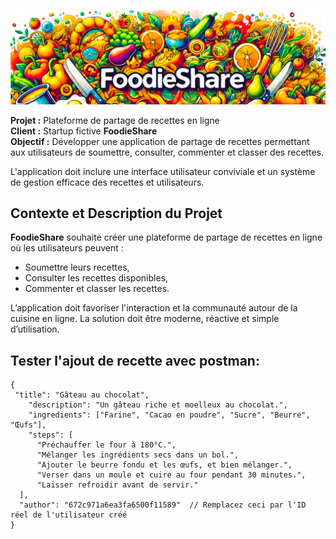 ![logo](./foodie-share-front\src\imgs\foodieShareWide.png)

**Projet :** Plateforme de partage de recettes en ligne  
**Client :** Startup fictive **FoodieShare**  
**Objectif :** Développer une application de partage de recettes permettant aux utilisateurs de soumettre, consulter, commenter et classer des recettes.  

L'application doit inclure une interface utilisateur conviviale et un système de gestion efficace des recettes et utilisateurs.  
  
## Contexte et Description du Projet  

**FoodieShare** souhaite créer une plateforme de partage de recettes en ligne où les utilisateurs peuvent :  
* Soumettre leurs recettes,  
* Consulter les recettes disponibles,  
* Commenter et classer les recettes.  
  
L’application doit favoriser l'interaction et la communauté autour de la cuisine en ligne.
La solution doit être moderne, réactive et simple d’utilisation.  

## Tester l'ajout de recette avec postman:

```plaintext
{
 "title": "Gâteau au chocolat",
    "description": "Un gâteau riche et moelleux au chocolat.",
    "ingredients": ["Farine", "Cacao en poudre", "Sucre", "Beurre", "Œufs"],
    "steps": [
      "Préchauffer le four à 180°C.",
      "Mélanger les ingrédients secs dans un bol.",
      "Ajouter le beurre fondu et les œufs, et bien mélanger.",
      "Verser dans un moule et cuire au four pendant 30 minutes.",
      "Laisser refroidir avant de servir."
  ],
  "author": "672c971a6ea3fa6500f11589"  // Remplacez ceci par l'ID réel de l'utilisateur créé
}

```
